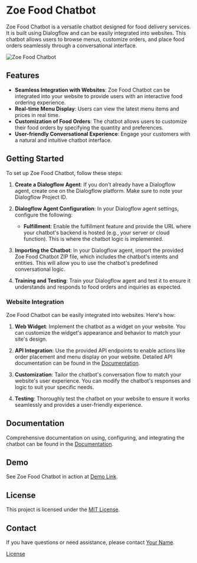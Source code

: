 # Zoe Food Chatbot

Zoe Food Chatbot is a versatile chatbot designed for food delivery services. It is built using Dialogflow and can be easily integrated into websites. This chatbot allows users to browse menus, customize orders, and place food orders seamlessly through a conversational interface.

![Zoe Food Chatbot](chatbot-screenshot.png)

## Features

- **Seamless Integration with Websites**: Zoe Food Chatbot can be integrated into your website to provide users with an interactive food ordering experience.
- **Real-time Menu Display**: Users can view the latest menu items and prices in real time.
- **Customization of Food Orders**: The chatbot allows users to customize their food orders by specifying the quantity and preferences.
- **User-friendly Conversational Experience**: Engage your customers with a natural and intuitive chatbot interface.

## Getting Started

To set up Zoe Food Chatbot, follow these steps:

1. **Create a Dialogflow Agent**: If you don't already have a Dialogflow agent, create one on the Dialogflow platform. Make sure to note your Dialogflow Project ID.

2. **Dialogflow Agent Configuration**: In your Dialogflow agent settings, configure the following:

   - **Fulfillment**: Enable the fulfillment feature and provide the URL where your chatbot's backend is hosted (e.g., your server or cloud function). This is where the chatbot logic is implemented.

3. **Importing the Chatbot**: In your Dialogflow agent, import the provided Zoe Food Chatbot ZIP file, which includes the chatbot's intents and entities. This will allow you to use the chatbot's predefined conversational logic.

4. **Training and Testing**: Train your Dialogflow agent and test it to ensure it understands and responds to food orders and inquiries as expected.

### Website Integration

Zoe Food Chatbot can be easily integrated into websites. Here's how:

1. **Web Widget**: Implement the chatbot as a widget on your website. You can customize the widget's appearance and behavior to match your site's design.

2. **API Integration**: Use the provided API endpoints to enable actions like order placement and menu display on your website. Detailed API documentation can be found in the [Documentation](docs/API.md).

3. **Customization**: Tailor the chatbot's conversation flow to match your website's user experience. You can modify the chatbot's responses and logic to suit your specific needs.

4. **Testing**: Thoroughly test the chatbot on your website to ensure it works seamlessly and provides a user-friendly experience.

## Documentation

Comprehensive documentation on using, configuring, and integrating the chatbot can be found in the [Documentation](docs/).

## Demo

See Zoe Food Chatbot in action at [Demo Link](https://example.com).

## License

This project is licensed under the [MIT License](LICENSE).

## Contact

If you have questions or need assistance, please contact [Your Name](mailto:biswadeeproy1230@gmail.com).


[License](LICENSE)
